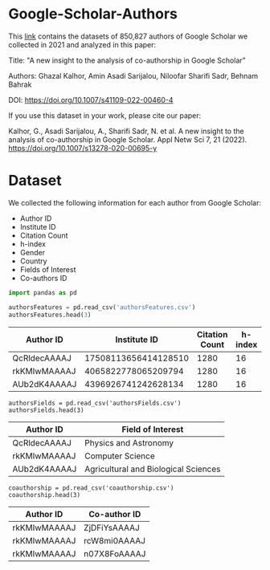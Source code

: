 # Google-Scholar-Authors

This <a href="https://drive.google.com/drive/folders/1v9nkcG2QasMX54Ejv2jVEpX_5DzB8xt2?usp=sharing">link</a> contains the datasets of 850,827 authors of Google Scholar we collected in 2021 and analyzed in this paper:

Title: "A new insight to the analysis of co-authorship in Google Scholar"

Authors: Ghazal Kalhor, Amin Asadi Sarijalou, Niloofar Sharifi Sadr, Behnam Bahrak

DOI: https://doi.org/10.1007/s41109-022-00460-4

If you use this dataset in your work, please cite our paper:

Kalhor, G., Asadi Sarijalou, A., Sharifi Sadr, N. et al. A new insight to the analysis of co-authorship in Google Scholar. Appl Netw Sci 7, 21 (2022). https://doi.org/10.1007/s13278-020-00695-y

# Dataset

We collected the following information for each author from Google Scholar:

* Author ID
* Institute ID
* Citation Count
* h-index
* Gender
* Country
* Fields of Interest
* Co-authors ID


```python
import pandas as pd

authorsFeatures = pd.read_csv('authorsFeatures.csv')
authorsFeatures.head(3)
```

|Author ID|Institute ID|Citation Count|h-index|Gender|Country|
|----|----|----|----|----|----|
|QcRldecAAAAJ| 17508113656414128510|	1280|	    16|	  male|	ID|
|rkKMIwMAAAAJ|	4065822778065209794|	1280|    	16|	  male|	US|
|AUb2dK4AAAAJ|	4396926741242628134|	1280|	    16|	female|	US|

```
authorsFields = pd.read_csv('authorsFields.csv')
authorsFields.head(3)
```

|Author ID|Field of Interest|
|----|----|
|QcRldecAAAAJ|               Physics and Astronomy|
|rkKMIwMAAAAJ|	                  Computer Science|
|AUb2dK4AAAAJ|Agricultural and Biological Sciences|

```
coauthorship = pd.read_csv('coauthorship.csv')
coauthorship.head(3)
```

|Author ID|Co-author ID|
|----|----|
|rkKMIwMAAAAJ| ZjDFiYsAAAAJ|
|rkKMIwMAAAAJ| rcW8mi0AAAAJ|
|rkKMIwMAAAAJ| n07X8FoAAAAJ|
